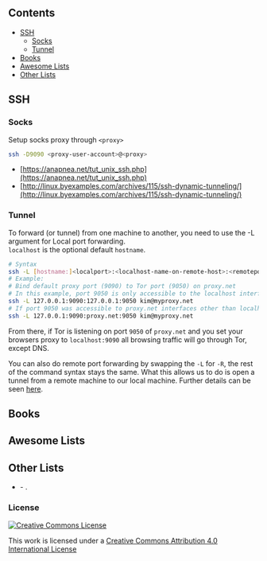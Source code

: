 ## Contents

* [SSH](#ssh)
  * [Socks](#ssh-socks)
  * [Tunnel](#ssh-tunnel)
* [Books](#books)
* [Awesome Lists](#awsome-lists)
* [Other Lists](#other-lists)






## SSH

### Socks
Setup socks proxy through `<proxy>`
```bash
ssh -D9090 <proxy-user-account>@<proxy>
```
* [https://anapnea.net/tut_unix_ssh.php](https://anapnea.net/tut_unix_ssh.php)
* [http://linux.byexamples.com/archives/115/ssh-dynamic-tunneling/](http://linux.byexamples.com/archives/115/ssh-dynamic-tunneling/)

### Tunnel
To forward (or tunnel) from one machine to another, you need to use the -L argument for Local port forwarding.  
`localhost` is the optional default `hostname`.  

```bash
# Syntax
ssh -L [hostname:]<localport>:<localhost-name-on-remote-host>:<remoteport> <proxy-user-account>@<proxy>
# Example:
# Bind default proxy port (9090) to Tor port (9050) on proxy.net
# In this example, port 9050 is only accessible to the localhost interface of proxy.net
ssh -L 127.0.0.1:9090:127.0.0.1:9050 kim@myproxy.net
# If port 9050 was accessible to proxy.net interfaces other than localhost, then we could do the following:
ssh -L 127.0.0.1:9090:proxy.net:9050 kim@myproxy.net
```
From there, if Tor is listening on port `9050` of `proxy.net` and you set your browsers proxy to `localhost:9090` all browsing traffic will go through Tor, except DNS.

You can also do remote port forwarding by swapping the `-L` for `-R`, the rest of the command syntax stays the same. What this allows us to do is open a tunnel from a remote machine to our local machine. Further details can be seen [here](http://blog.trackets.com/2014/05/17/ssh-tunnel-local-and-remote-port-forwarding-explained-with-examples.html).




## Books


## Awesome Lists


## Other Lists

* []() - .

### License

[![Creative Commons License](http://i.creativecommons.org/l/by/4.0/88x31.png)](https://creativecommons.org/licenses/by/4.0/)

This work is licensed under a [Creative Commons Attribution 4.0 International License](http://creativecommons.org/licenses/by/4.0/)

